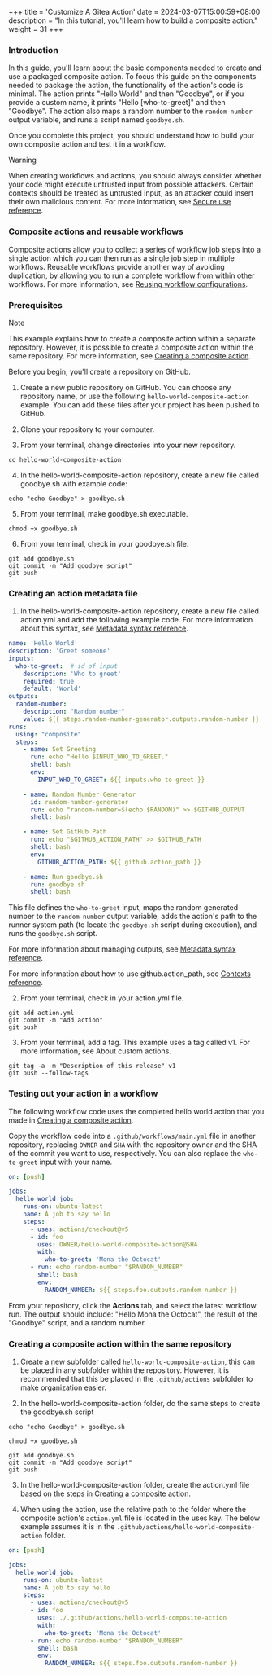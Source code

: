 +++
title = 'Customize A Gitea Action'
date = 2024-03-07T15:00:59+08:00
description = "In this tutorial, you'll learn how to build a composite action."
weight = 31
+++


### Introduction
In this guide, you'll learn about the basic components needed to create and use a packaged composite action. To focus this guide on the components needed to package the action, the functionality of the action's code is minimal. The action prints "Hello World" and then "Goodbye", or if you provide a custom name, it prints "Hello [who-to-greet]" and then "Goodbye". The action also maps a random number to the `random-number` output variable, and runs a script named `goodbye.sh`.

Once you complete this project, you should understand how to build your own composite action and test it in a workflow.


> [!WARNING]
> When creating workflows and actions, you should always consider whether your code might execute untrusted input from possible attackers. Certain contexts should be treated as untrusted input, as an attacker could insert their own malicious content. For more information, see [Secure use reference]().

### Composite actions and reusable workflows
Composite actions allow you to collect a series of workflow job steps into a single action which you can then run as a single job step in multiple workflows. Reusable workflows provide another way of avoiding duplication, by allowing you to run a complete workflow from within other workflows. For more information, see [Reusing workflow configurations]().

### Prerequisites

> [!Note]
> This example explains how to create a composite action within a separate repository. However, it is possible to create a composite action within the same repository. For more information, see [Creating a composite action]().

Before you begin, you'll create a repository on GitHub.

1. Create a new public repository on GitHub. You can choose any repository name, or use the following `hello-world-composite-action` example. You can add these files after your project has been pushed to GitHub. 

2. Clone your repository to your computer.

3. From your terminal, change directories into your new repository.
```Shell
cd hello-world-composite-action
```

4. In the hello-world-composite-action repository, create a new file called goodbye.sh with example code:
```Shell
echo "echo Goodbye" > goodbye.sh
```

5. From your terminal, make goodbye.sh executable.

```Shell
chmod +x goodbye.sh
```

6. From your terminal, check in your goodbye.sh file.
```Shell
git add goodbye.sh
git commit -m "Add goodbye script"
git push
```

### Creating an action metadata file
1. In the hello-world-composite-action repository, create a new file called action.yml and add the following example code. For more information about this syntax, see [Metadata syntax reference]().

```YAML
name: 'Hello World'
description: 'Greet someone'
inputs:
  who-to-greet:  # id of input
    description: 'Who to greet'
    required: true
    default: 'World'
outputs:
  random-number:
    description: "Random number"
    value: ${{ steps.random-number-generator.outputs.random-number }}
runs:
  using: "composite"
  steps:
    - name: Set Greeting
      run: echo "Hello $INPUT_WHO_TO_GREET."
      shell: bash
      env:
        INPUT_WHO_TO_GREET: ${{ inputs.who-to-greet }}

    - name: Random Number Generator
      id: random-number-generator
      run: echo "random-number=$(echo $RANDOM)" >> $GITHUB_OUTPUT
      shell: bash

    - name: Set GitHub Path
      run: echo "$GITHUB_ACTION_PATH" >> $GITHUB_PATH
      shell: bash
      env:
        GITHUB_ACTION_PATH: ${{ github.action_path }}

    - name: Run goodbye.sh
      run: goodbye.sh
      shell: bash
```


This file defines the `who-to-greet` input, maps the random generated number to the `random-number` output variable, adds the action's path to the runner system path (to locate the `goodbye.sh` script during execution), and runs the `goodbye.sh` script.

For more information about managing outputs, see [Metadata syntax reference]().

For more information about how to use github.action_path, see [Contexts reference]().

2. From your terminal, check in your action.yml file.

```Shell
git add action.yml
git commit -m "Add action"
git push
```

3. From your terminal, add a tag. This example uses a tag called v1. For more information, see About custom actions.

```Shell
git tag -a -m "Description of this release" v1
git push --follow-tags
```

### Testing out your action in a workflow
The following workflow code uses the completed hello world action that you made in [Creating a composite action]().

Copy the workflow code into a `.github/workflows/main.yml` file in another repository, replacing `OWNER` and `SHA` with the repository owner and the SHA of the commit you want to use, respectively. You can also replace the `who-to-greet` input with your name.

```YAML
on: [push]

jobs:
  hello_world_job:
    runs-on: ubuntu-latest
    name: A job to say hello
    steps:
      - uses: actions/checkout@v5
      - id: foo
        uses: OWNER/hello-world-composite-action@SHA
        with:
          who-to-greet: 'Mona the Octocat'
      - run: echo random-number "$RANDOM_NUMBER"
        shell: bash
        env:
          RANDOM_NUMBER: ${{ steps.foo.outputs.random-number }}
```

From your repository, click the **Actions** tab, and select the latest workflow run. The output should include: "Hello Mona the Octocat", the result of the "Goodbye" script, and a random number.

### Creating a composite action within the same repository
1. Create a new subfolder called `hello-world-composite-action`, this can be placed in any subfolder within the repository. However, it is recommended that this be placed in the `.github/actions` subfolder to make organization easier.

2. In the hello-world-composite-action folder, do the same steps to create the goodbye.sh script

```Shell
echo "echo Goodbye" > goodbye.sh
```
```Shell
chmod +x goodbye.sh
```
```Shell
git add goodbye.sh
git commit -m "Add goodbye script"
git push
```


3. In the hello-world-composite-action folder, create the action.yml file based on the steps in [Creating a composite action]().

4. When using the action, use the relative path to the folder where the composite action's `action.yml` file is located in the uses key. The below example assumes it is in the `.github/actions/hello-world-composite-action` folder.

```YAML
on: [push]

jobs:
  hello_world_job:
    runs-on: ubuntu-latest
    name: A job to say hello
    steps:
      - uses: actions/checkout@v5
      - id: foo
        uses: ./.github/actions/hello-world-composite-action
        with:
          who-to-greet: 'Mona the Octocat'
      - run: echo random-number "$RANDOM_NUMBER"
        shell: bash
        env:
          RANDOM_NUMBER: ${{ steps.foo.outputs.random-number }}
```